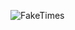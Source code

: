![FakeTimes](https://private-user-images.githubusercontent.com/135234546/423106363-052de114-fa7f-4d43-89c1-c18e8c12ec0c.png?jwt=eyJhbGciOiJIUzI1NiIsInR5cCI6IkpXVCJ9.eyJpc3MiOiJnaXRodWIuY29tIiwiYXVkIjoicmF3LmdpdGh1YnVzZXJjb250ZW50LmNvbSIsImtleSI6ImtleTUiLCJleHAiOjE3NDIwNDUzOTMsIm5iZiI6MTc0MjA0NTA5MywicGF0aCI6Ii8xMzUyMzQ1NDYvNDIzMTA2MzYzLTA1MmRlMTE0LWZhN2YtNGQ0My04OWMxLWMxOGU4YzEyZWMwYy5wbmc_WC1BbXotQWxnb3JpdGhtPUFXUzQtSE1BQy1TSEEyNTYmWC1BbXotQ3JlZGVudGlhbD1BS0lBVkNPRFlMU0E1M1BRSzRaQSUyRjIwMjUwMzE1JTJGdXMtZWFzdC0xJTJGczMlMkZhd3M0X3JlcXVlc3QmWC1BbXotRGF0ZT0yMDI1MDMxNVQxMzI0NTNaJlgtQW16LUV4cGlyZXM9MzAwJlgtQW16LVNpZ25hdHVyZT05YjdkOWQ4MGQ4OTZjMzY1NTg3YzE2Zjc0YThjMWQ5ZDIwYWMzNjQ1MzMyOGFhNGZlZGQ3OGQzNGY2MTdkYzM3JlgtQW16LVNpZ25lZEhlYWRlcnM9aG9zdCJ9.yg7Y9Q7yzwqgMgCXjyt-Ja2iLW1NOTKgycYTdJB5cQc)
